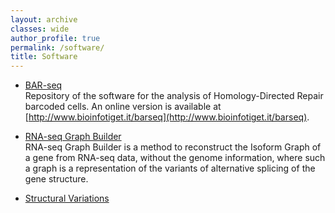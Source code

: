 ```yaml
---
layout: archive
classes: wide
author_profile: true
permalink: /software/
title: Software
---
```


* [BAR-seq](https://bitbucket.org/bereste/bar-seq)   
Repository of the software for the analysis of Homology-Directed Repair barcoded cells. An online version is available at [http://www.bioinfotiget.it/barseq](http://www.bioinfotiget.it/barseq).

* [RNA-seq Graph Builder](http://algolab.github.com/RNA-seq-Graph/)   
RNA-seq Graph Builder is a method to reconstruct the Isoform Graph of a gene from RNA-seq data, without the genome information, where such a graph is a representation of the variants of alternative splicing of the gene structure.

* [Structural Variations](https://github.com/beretta/Structural_Variation)
